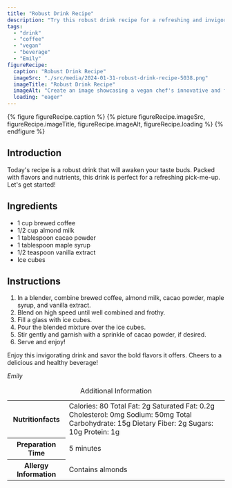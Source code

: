 ```yaml
---
title: "Robust Drink Recipe"
description: "Try this robust drink recipe for a refreshing and invigorating beverage. Made with brewed coffee, almond milk, cacao powder, and a touch of sweetness, this vegan drink is perfect for any time of the day."
tags:
  - "drink"
  - "coffee"
  - "vegan"
  - "beverage"
  - "Emily"
figureRecipe: 
  caption: "Robust Drink Recipe"
  imageSrc: "./src/media/2024-01-31-robust-drink-recipe-5038.png"
  imageTitle: "Robust Drink Recipe"
  imageAlt: "Create an image showcasing a vegan chef's innovative and flavorful plant-based drink recipe. The scene is set on a clean and simplistic table that highlights a clear glass filled with a blended beverage made from brewed coffee, almond milk, cacao powder, maple syrup, and a hint of vanilla extract. Iced cubes are present in the drink, and there's a garnish of cacao powder on top for added indulgence. The image spotlights the vibrant and rich colors of the beverage and uses soft light for a warm, inviting ambiance. No text or human figures are to be found–only the drink and its captivating presentation."
  loading: "eager"
---
```


{% figure figureRecipe.caption %}
{% picture figureRecipe.imageSrc, figureRecipe.imageTitle, figureRecipe.imageAlt, figureRecipe.loading %}
{% endfigure %}

## Introduction

Today's recipe is a robust drink that will awaken your taste buds. Packed with flavors and nutrients, this drink is perfect for a refreshing pick-me-up. Let's get started!

## Ingredients

- 1 cup brewed coffee
- 1/2 cup almond milk
- 1 tablespoon cacao powder
- 1 tablespoon maple syrup
- 1/2 teaspoon vanilla extract
- Ice cubes

## Instructions

1. In a blender, combine brewed coffee, almond milk, cacao powder, maple syrup, and vanilla extract.
2. Blend on high speed until well combined and frothy.
3. Fill a glass with ice cubes.
4. Pour the blended mixture over the ice cubes.
5. Stir gently and garnish with a sprinkle of cacao powder, if desired.
6. Serve and enjoy!

Enjoy this invigorating drink and savor the bold flavors it offers. Cheers to a delicious and healthy beverage!

*Emily*

<table><caption>Additional Information</caption><tr><th>Nutritionfacts</th><td>Calories: 80
Total Fat: 2g
Saturated Fat: 0.2g
Cholesterol: 0mg
Sodium: 50mg
Total Carbohydrate: 15g
Dietary Fiber: 2g
Sugars: 10g
Protein: 1g&nbsp;</td></tr><tr><th>Preparation Time</th><td>5 minutes&nbsp;</td></tr><tr><th>Allergy Information</th><td>Contains almonds&nbsp;</td></tr></table>

